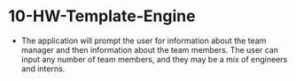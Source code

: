 # 10-HW-Template-Engine

* The application will prompt the user for information about the team manager and then information about the team members. The user can input any number of team members, and they may be a mix of engineers and interns.